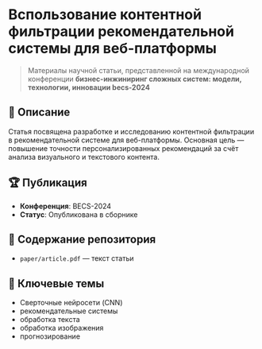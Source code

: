 # Bспользование контентной фильтрации рекомендательной системы для веб-платформы

> Материалы научной статьи, представленной на международной конференции **бизнес-инжиниринг сложных систем: модели, технологии, инновации becs-2024**

## 📄 Описание
Статья посвящена разработке и исследованию контентной фильтрации в рекомендательной системе для веб-платформы. Основная цель — повышение точности персонализированных рекомендаций за счёт анализа визуального и текстового контента.

## 🏆 Публикация
- **Конференция**: BECS-2024
- **Статус**: Опубликована в сборнике 


## 📂 Содержание репозитория
- `paper/article.pdf` — текст статьи

## 🧠 Ключевые темы
- Сверточные нейросети (CNN)
- рекомендательные системы
- обработка текста
- обработка изображения
- прогнозирование


